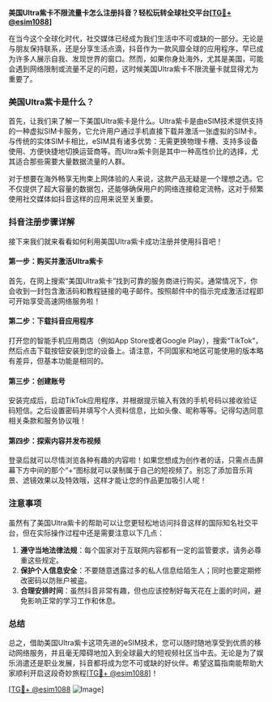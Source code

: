 **美国Ultra紫卡不限流量卡怎么注册抖音？轻松玩转全球社交平台[[TG💪+ @esim1088](https://t.me/s/esim1088)]**

在当今这个全球化时代，社交媒体已经成为我们生活中不可或缺的一部分。无论是与朋友保持联系，还是分享生活点滴，抖音作为一款风靡全球的应用程序，早已成为许多人展示自我、发现世界的窗口。然而，如果你身处海外，尤其是美国，可能会遇到网络限制或流量不足的问题，这时候美国Ultra紫卡不限流量卡就显得尤为重要了。

### 美国Ultra紫卡是什么？

首先，让我们来了解一下美国Ultra紫卡是什么。Ultra紫卡是由eSIM技术提供支持的一种虚拟SIM卡服务，它允许用户通过手机直接下载并激活一张虚拟的SIM卡。与传统的实体SIM卡相比，eSIM具有诸多优势：无需更换物理卡槽、支持多设备使用、方便快捷地切换运营商等。而Ultra紫卡则是其中一种高性价比的选择，尤其适合那些需要大量数据流量的人群。

对于想要在海外畅享无拘束上网体验的人来说，这款产品无疑是一个理想之选。它不仅提供了超大容量的数据包，还能够确保用户的网络连接稳定流畅，这对于频繁使用社交媒体如抖音这样的应用来说至关重要。

### 抖音注册步骤详解

接下来我们就来看看如何利用美国Ultra紫卡成功注册并使用抖音吧！

#### 第一步：购买并激活Ultra紫卡

首先，在网上搜索“美国Ultra紫卡”找到可靠的服务商进行购买。通常情况下，你会收到一封包含激活码和教程链接的电子邮件。按照邮件中的指示完成激活过程即可开始享受高速网络服务啦！

#### 第二步：下载抖音应用程序

打开您的智能手机应用商店（例如App Store或者Google Play），搜索“TikTok”，然后点击下载按钮安装到您的设备上。请注意，不同国家和地区可能使用的版本略有差异，但基本功能是相同的。

#### 第三步：创建账号

安装完成后，启动TikTok应用程序，并根据提示输入有效的手机号码以接收验证码短信。之后设置密码并填写个人资料信息，比如头像、昵称等等。记得勾选同意相关条款和服务协议哦！

#### 第四步：探索内容并发布视频

登录后就可以尽情浏览各种有趣的内容啦！如果您想成为创作者的话，只需点击屏幕下方中间的那个“+”图标就可以录制属于自己的短视频了。别忘了添加音乐背景、滤镜效果以及特效哦，这样才能让您的作品更加吸引人呢！

### 注意事项

虽然有了美国Ultra紫卡的帮助可以让您更轻松地访问抖音这样的国际知名社交平台，但在实际操作过程中还是需要注意以下几点：

1. **遵守当地法律法规**：每个国家对于互联网内容都有一定的监管要求，请务必尊重这些规定。
2. **保护个人信息安全**：不要随意透露过多的私人信息给陌生人；同时也要定期修改密码以防账户被盗。
3. **合理安排时间**：虽然抖音非常有趣，但也应该控制好每天花在上面的时间，避免影响正常的学习工作和休息。

### 总结

总之，借助美国Ultra紫卡这项先进的eSIM技术，您可以随时随地享受到优质的移动网络服务，并且毫无障碍地加入到全球最大的短视频社区当中去。无论是为了娱乐消遣还是职业发展，抖音都将成为您不可或缺的好伙伴。希望这篇指南能帮助大家顺利开启这段奇妙旅程[[TG💪+ @esim1088](https://t.me/s/esim1088)]！

[[TG💪+ @esim1088](https://t.me/s/esim1088) ![Image](https://i.postimg.cc/4NQfJmqS/Snipaste-2025-05-13-00-14-12.png)]